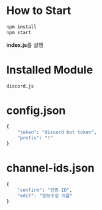 # How to Start

```zsh
npm install
npm start
```
**index.js**를 실행

# Installed Module

```zsh
discord.js
```

# config.json
```zsh
{
    "token": "discord bot token",
    "prefix": "!"
}
```

# channel-ids.json
```zsh
{
    "confirm": "인증 ID",
    "edit": "정보수정 이름"
}
```
